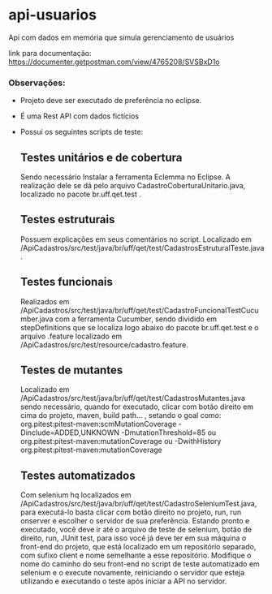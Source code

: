 # api-usuarios
Api com dados em memória que simula gerenciamento de usuários


link para documentação:
https://documenter.getpostman.com/view/4765208/SVSBxD1o


### Observações:
- Projeto deve ser executado de preferência no eclipse.
- É uma Rest API com dados fictícios
- Possui os seguintes scripts de teste:

  ## Testes unitários e de cobertura  
    Sendo necessário Instalar a ferramenta Eclemma no Eclipse. A realização dele se dá 
    pelo arquivo CadastroCoberturaUnitario.java, localizado no pacote br.uff.qet.test .
  
  ## Testes estruturais 
  Possuem explicações em seus comentários no script. Localizado em /ApiCadastros/src/test/java/br/uff/qet/test/CadastrosEstruturalTeste.java .
  
  ## Testes funcionais 
  Realizados em /ApiCadastros/src/test/java/br/uff/qet/test/CadastroFuncionalTestCucumber.java com a ferramenta Cucumber, sendo dividido em stepDefinitions que se localiza logo abaixo do pacote br.uff.qet.test e o arquivo .feature localizado em /ApiCadastros/src/test/resource/cadastro.feature.
  
  ## Testes de mutantes 
  Localizado em /ApiCadastros/src/test/java/br/uff/qet/test/CadastrosMutantes.java sendo necessário, quando for executado, clicar com botão direito em cima do projeto, maven, build path... , setando o goal como: org.pitest:pitest-maven:scmMutationCoverage -Dinclude=ADDED,UNKNOWN -DmutationThreshold=85 ou
  org.pitest:pitest-maven:mutationCoverage ou
   -DwithHistory org.pitest:pitest-maven:mutationCoverage
   
  ## Testes automatizados 
  Com selenium hq localizados em /ApiCadastros/src/test/java/br/uff/qet/test/CadastroSeleniumTest.java, para executá-lo basta clicar com botão direito no projeto, run, run onserver e escolher o servidor de sua preferência. Estando pronto e executado, você deve ir até o arquivo de teste de selenium, botão de direito, run, JUnit test, para isso você já deve ter em sua máquina o front-end do projeto, que está localizado em um repositório separado, com sufixo client e nome semelhante a esse repositório. Modifique o nome do caminho do seu front-end no script de teste automatizado em selenium e o execute novamente, reiniciando o servidor que esteja utilizando e executando o teste após iniciar a API no servidor.
    
